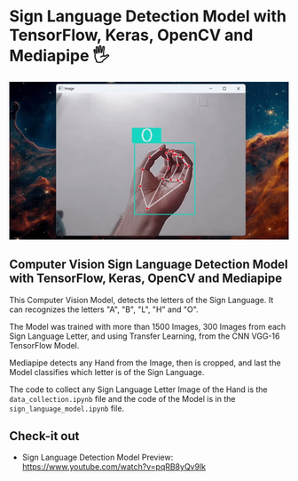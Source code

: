 # Sign Language Detection Model with TensorFlow, Keras, OpenCV and Mediapipe 🖐️

![](./sign_language.gif)

## Computer Vision Sign Language Detection Model with TensorFlow, Keras, OpenCV and Mediapipe 

This Computer Vision Model, detects the letters of the Sign Language. It can recognizes the letters "A", "B", "L", "H" and "O".

The Model was trained with more than 1500 Images, 300 Images from each Sign Language Letter, and using Transfer Learning, from the CNN VGG-16 TensorFlow Model.

Mediapipe detects any Hand from the Image, then is cropped, and last the Model classifies which letter is of the Sign Language.

The code to collect any Sign Language Letter Image of the Hand is the `data_collection.ipynb` file and the code of the Model is in the `sign_language_model.ipynb` file.

## Check-it out
- Sign Language Detection Model Preview: https://www.youtube.com/watch?v=pqRB8yQv9lk

